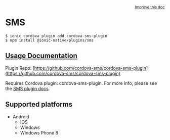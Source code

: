 <a style="float:right;font-size:12px;" href="http://github.com/danielsogl/awesome-cordova-plugins/edit/master/src/@awesome-cordova-plugins/plugins/sms/index.ts#L20">
  Improve this doc
</a>

# SMS

```
$ ionic cordova plugin add cordova-sms-plugin
$ npm install @ionic-native/plugins/sms
```

## [Usage Documentation](https://ionicframework.com/docs/native/sms/)

Plugin Repo: [https://github.com/cordova-sms/cordova-sms-plugin](https://github.com/cordova-sms/cordova-sms-plugin)

Requires Cordova plugin: cordova-sms-plugin. For more info, please see the [SMS plugin docs](https://github.com/cordova-sms/cordova-sms-plugin).

## Supported platforms

- Android
  - iOS
  - Windows
  - Windows Phone 8
